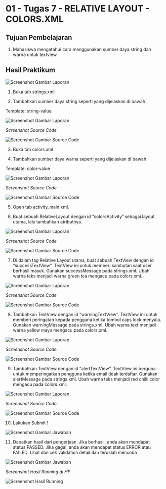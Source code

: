# 01 - Tugas 7 - RELATIVE LAYOUT - COLORS.XML

## Tujuan Pembelajaran

1. Mahasiswa mengetahui cara menggunakan sumber daya string dan warna untuk textview. 

## Hasil Praktikum

![Screenshot Gambar Laporan](img/laporan1.jpg)

1. Buka tab strings.xml.

2. Tambahkan sumber daya string seperti yang dijelaskan di bawah.

Template: <string name="string-name">string-value</string>

![Screenshot Gambar Laporan](img/laporan2.jpg)

*Screenshot Source Code*

![Screenshot Gambar Source Code](img/jawab2.jpg)

3. Buka tab colors.xml

4. Tambahkan sumber daya warna seperti yang dijelaskan di bawah.

Template: <color name="color-name">color-value</color>

![Screenshot Gambar Laporan](img/laporan4.jpg)

*Screenshot Source Code*

![Screenshot Gambar Source Code](img/jawab4.jpg)

5. Open tab activity_main.xml.

6. Buat sebuah RelativeLayout dengan id “colorsActivity” sebagai layout utama, lalu tambahkan atributnya.

![Screenshot Gambar Laporan](img/laporan6.jpg)

*Screenshot Source Code*

![Screenshot Gambar Source Code](img/jawab6.jpg)

7. Di dalam tag Relative Layout utama, buat sebuah TextView dengan id “successTextView”. TextView ini untuk memberi sambutan saat user berhasil masuk. Gunakan successMessage pada strings.xml. Ubah warna teks menjadi warna green tea mengacu pada colors.xml.

![Screenshot Gambar Laporan](img/laporan7.jpg)

*Screenshot Source Code*

![Screenshot Gambar Source Code](img/jawab7.jpg)

8. Tambahkan TextView dengan id “warningTextView”. TextView ini untuk memberi peringatan kepada pengguna ketika tombol caps lock menyala. Gunakan warningMessage pada strings.xml. Ubah warna text menjadi warna yellow mayo mengacu pada colors.xml.

![Screenshot Gambar Laporan](img/laporan8.jpg)

*Screenshot Source Code*

![Screenshot Gambar Source Code](img/jawab8.jpg)

9. Tambahkan TextView dengan id “alertTextView”. TextView ini berguna untuk memperingatkan pengguna ketika email tidak terdaftar. Gunakan alertMessage pada strings.xml. Ubah warna teks menjadi red chilli color mengacu pada colors.xml.

![Screenshot Gambar Laporan](img/laporan9.jpg)

*Screenshot Source Code*

![Screenshot Gambar Source Code](img/jawab9.jpg)

10. Lakukan Submit !

![Screenshot Gambar Jawaban](img/jawab10.jpg)

11. Dapatkan hasil dari pengerjaan. Jika berhasil, anda akan mendapat status PASSED. Jika gagal, anda akan mendapat status ERROR atau FAILED. Lihat dan cek validation detail dan teruslah mencoba

![Screenshot Gambar Jawaban](img/jawab11.jpg)

*Screenshot Hasil Running di HP*

![Screenshot Hasil Running](img/hasilrun.png)